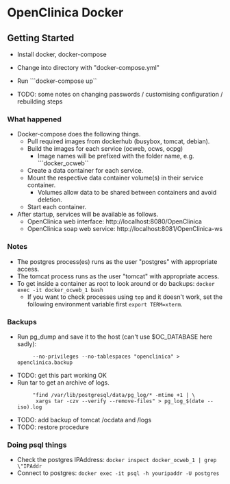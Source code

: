 # OpenClinica Docker


## Getting Started
- Install docker, docker-compose
- Change into directory with "docker-compose.yml"
- Run ```docker-compose up``

- TODO: some notes on changing passwords / customising configuration / rebuilding steps


### What happened
- Docker-compose does the following things.
  + Pull required images from dockerhub (busybox, tomcat, debian).
  + Build the images for each service (ocweb, ocws, ocpg)
    - Image names will be prefixed with the folder name, e.g. ```docker_ocweb``
  + Create a data container for each service.
  + Mount the respective data container volume(s) in their service container.
    - Volumes allow data to be shared between containers and avoid deletion.
  + Start each container.
- After startup, services will be available as follows.
  + OpenClinica web interface: http://localhost:8080/OpenClinica
  + OpenClinica soap web service: http://localhost:8081/OpenClinica-ws

### Notes
- The postgres process(es) runs as the user "postgres" with appropriate access.
- The tomcat process runs as the user "tomcat" with appropriate access.
- To get inside a container as root to look around or do backups:
  ```docker exec -it docker_ocweb_1 bash```
  + If you want to check processes using ```top``` and it doesn't work, set the 
    following environment variable first ```export TERM=xterm```.
    

### Backups
- Run pg_dump and save it to the host (can't use $OC_DATABASE here sadly):
  ```docker exec -it docker_ocpg_1 pg_dump -U postgres \ 
       --no-privileges --no-tablespaces "openclinica" > openclinica.backup

- TODO: get this part working OK
- Run tar to get an archive of logs.
  ```docker exec -it docker_ocpg_1 \ 
       "find /var/lib/postgresql/data/pg_log/* -mtime +1 | \
        xargs tar -czv --verify --remove-files" > pg_log_$(date --iso).log

- TODO: add backup of tomcat /ocdata and /logs
- TODO: restore procedure


### Doing psql things
- Check the postgres IPAddress: ```docker inspect docker_ocweb_1 | grep \"IPAddr```
- Connect to postgres: ```docker exec -it psql -h youripaddr -U postgres```
  